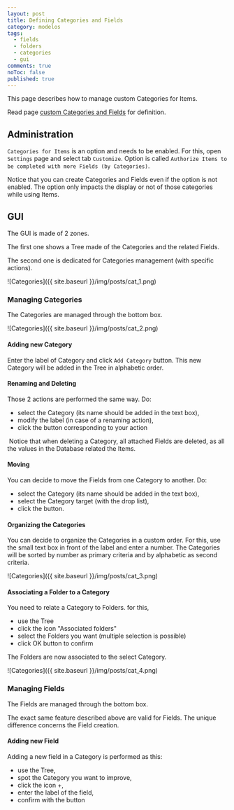 ```yaml
---
layout: post
title: Defining Categories and Fields
category: modelos
tags: 
  - fields
  - folders
  - categories
  - gui
comments: true
noToc: false
published: true
---
```


This page describes how to manage custom Categories for Items.

Read page [custom Categories and Fields](/administration/2013-03-25-custom-categories-and-fields.html) for definition.

## Administration

`Categories for Items` is an option and needs to be enabled.
For this, open `Settings` page and select tab `Customize`.
Option is called `Authorize Items to be completed with more Fields (by Categories)`.

Notice that you can create Categories and Fields even if the option is not enabled. The option only impacts the display or not of those categories while using Items.

## GUI

The GUI is made of 2 zones. 

The first one shows a Tree made of the Categories and the related Fields.

The second one is dedicated for Categories management (with specific actions).

![Categories]({{ site.baseurl }}/img/posts/cat_1.png)

### Managing Categories

The Categories are managed through the bottom box.

![Categories]({{ site.baseurl }}/img/posts/cat_2.png)

#### Adding new Category

Enter the label of Category and click `Add Category` button.
This new Category will be added in the Tree in alphabetic order.

#### Renaming and Deleting

Those 2 actions are performed the same way. Do:

* select the Category (its name should be added in the text box),
* modify the label (in case of a renaming action),
* click the button corresponding to your action

<span class="fa fa-warning"></span>&nbsp;Notice that when deleting a Category, all attached Fields are deleted, as all the values in the Database related the Items.

#### Moving

You can decide to move the Fields from one Category to another. Do:

* select the Category (its name should be added in the text box),
* select the Category target (with the drop list),
* click the button.

#### Organizing the Categories

You can decide to organize the Categories in a custom order. For this, use the small text box in front of the label and enter a number.
The Categories will be sorted by number as primary criteria and by alphabetic as second criteria.

![Categories]({{ site.baseurl }}/img/posts/cat_3.png) 

#### Associating a Folder to a Category

You need to relate a Category to Folders. for this,

* use the Tree
* click the icon "Associated folders"
* select the Folders you want (multiple selection is possible)
* click OK button to confirm

The Folders are now associated to the select Category.

![Categories]({{ site.baseurl }}/img/posts/cat_4.png) 

### Managing Fields

The Fields are managed through the bottom box.

The exact same feature described above are valid for Fields. The unique difference concerns the Field creation.

#### Adding new Field

Adding a new field in a Category is performed as this:

* use the Tree,
* spot the Category you want to improve,
* click the icon +,
* enter the label of the field,
* confirm with the button
